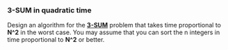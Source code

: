 ### 3-SUM in quadratic time

Design an algorithm for the [__3-SUM__](https://en.wikipedia.org/wiki/3SUM) problem that takes time proportional to __N^2__ in the worst case. 
You may assume that you can sort the n integers in time proportional to __N^2__ or better.
